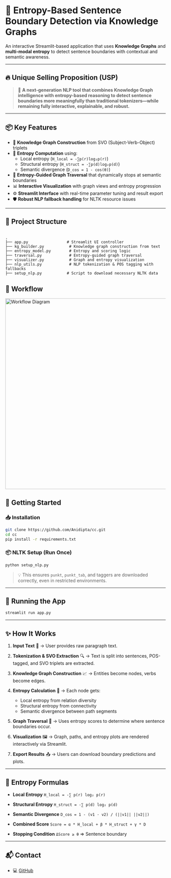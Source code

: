 # 🧠 Entropy-Based Sentence Boundary Detection via Knowledge Graphs

An interactive Streamlit-based application that uses **Knowledge Graphs** and **multi-modal entropy** to detect sentence boundaries with contextual and semantic awareness.

---

## 🔥 Unique Selling Proposition (USP)

> 🎯 **A next-generation NLP tool that combines Knowledge Graph intelligence with entropy-based reasoning to detect sentence boundaries more meaningfully than traditional tokenizers—while remaining fully interactive, explainable, and robust.**

---

## 📦 Key Features

- 🔄 **Knowledge Graph Construction** from SVO (Subject-Verb-Object) triplets  
- 📏 **Entropy Computation** using:
  - Local entropy (`H_local = -∑p(r)log₂p(r)`)
  - Structural entropy (`H_struct = -∑p(d)log₂p(d)`)
  - Semantic divergence (`D_cos = 1 - cos(θ)`)
- 🧠 **Entropy-Guided Graph Traversal** that dynamically stops at semantic boundaries
- 📊 **Interactive Visualization** with graph views and entropy progression
- ⚙️ **Streamlit Interface** with real-time parameter tuning and result export
- 🛡️ **Robust NLP fallback handling** for NLTK resource issues

---

## 📁 Project Structure

```

.
├── app.py                 # Streamlit UI controller
├── kg_builder.py           # Knowledge graph construction from text
├── entropy_model.py        # Entropy and scoring logic
├── traversal.py            # Entropy-guided graph traversal
├── visualizer.py           # Graph and entropy visualization
├── nlp_utils.py            # NLP tokenization & POS tagging with fallbacks
├── setup_nlp.py           # Script to download necessary NLTK data

````

## 🔄 Workflow

<img src="https://github.com/Anidipta/CC/blob/main/src/cc.png" alt="Workflow Diagram" width="600"/>

## 🚀 Getting Started

### 📥 Installation

```bash
git clone https://github.com/Anidipta/cc.git
cd cc
pip install -r requirements.txt
````

### 📦 NLTK Setup (Run Once)

```bash
python setup_nlp.py
```

> 💡 This ensures `punkt`, `punkt_tab`, and taggers are downloaded correctly, even in restricted environments.

---

## 🧪 Running the App

```bash
streamlit run app.py
```

---

## ✨ How It Works

1. **Input Text** 📝
   → User provides raw paragraph text.

2. **Tokenization & SVO Extraction** 🔍
   → Text is split into sentences, POS-tagged, and SVO triplets are extracted.

3. **Knowledge Graph Construction** 📈
   → Entities become nodes, verbs become edges.

4. **Entropy Calculation** 🔬
   → Each node gets:

   * Local entropy from relation diversity
   * Structural entropy from connectivity
   * Semantic divergence between path segments

5. **Graph Traversal** 🧭
   → Uses entropy scores to determine where sentence boundaries occur.

6. **Visualization** 🖼️
   → Graph, paths, and entropy plots are rendered interactively via Streamlit.

7. **Export Results** 📤
   → Users can download boundary predictions and plots.

---

## 🧠 Entropy Formulas

* **Local Entropy**
  `H_local = -∑ p(r) log₂ p(r)`

* **Structural Entropy**
  `H_struct = -∑ p(d) log₂ p(d)`

* **Semantic Divergence**
  `D_cos = 1 - (v1 · v2) / (||v1|| ||v2||)`

* **Combined Score**
  `Score = α * H_local + β * H_struct + γ * D`

* **Stopping Condition**
  `ΔScore ≥ θ` ⇒ Sentence boundary


---

## 📬 Contact
* 💻 [GitHub](https://github.com/Anidipta)
